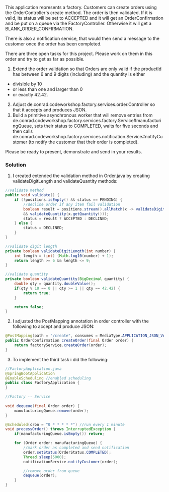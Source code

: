 This application represents a factory. Customers can create orders using the OrderController's create method. The order 
is then validated. If it is valid, its status will be set to ACCEPTED and it will get an OrderConfirmation and be put on a queue via the FactoryController. Otherwise it will get a BLANK_ORDER_CONFIRMATION.

There is also a notification service, that would then send a message to the customer once the order has been completed.

There are three open tasks for this project. Please work on them in this order and try to get as far as possible.

1. Extend the order validation so that Orders are only valid if the productId has between 6 and 9 digits (including) and the quantity is either 
* divisible by 10
* or less than one and larger than 0
* or exactly 42.42.
2. Adjust de.conrad.codeworkshop.factory.services.order.Controller so that it accepts and produces JSON.
3. Build a primitive asynchronous worker that will remove entries from de.conrad.codeworkshop.factory.services.factory.Service#manufacturingQueue, sets their status to COMPLETED, waits for five seconds and then calls de.conrad.codeworkshop.factory.services.notification.Service#notifyCustomer (to notify the customer that their order is completed).

Please be ready to present, demonstrate and send in your results.

### Solution
1. I created extended the validation method in Order.java by creating validateDigitLength and validateQuantity methods:
```java
//validate method
public void validate() {
    if (!positions.isEmpty() && status == PENDING) {
        //decline order if any item fail validation
        boolean result = positions.stream().allMatch(x -> validateDigitLength(x.getProductId())
        && validateQuantity(x.getQuantity()));
        status = result ? ACCEPTED : DECLINED;
    } else {
        status = DECLINED;
    }
}

//validate digit length
private boolean validateDigitLength(int number) {
    int length = (int) (Math.log10(number) + 1);
    return length >= 6 && length <= 9;
}

//validate quantity
private boolean validateQuantity(BigDecimal quantity) {
    double qty = quantity.doubleValue();
    if(qty % 10 == 0 || qty >= 1 || qty == 42.42) {
        return true;
    }

    return false;
}

```

2. I adjusted the PostMapping annotation in order controller with the following to accept and produce JSON:
```java
@PostMapping(path = "/create", consumes = MediaType.APPLICATION_JSON_VALUE, produces = MediaType.APPLICATION_JSON_VALUE)
public OrderConfirmation createOrder(final Order order) {
    return factoryService.createOrder(order);
}
```

3. To implement the third task i did the following:
```java
//FactoryApplication.java
@SpringBootApplication
@EnableScheduling //enabled scheduling
public class FactoryApplication {
}

//Factory -- Service
    
void dequeue(final Order order) {
    manufacturingQueue.remove(order);
}

@Scheduled(cron = "0 * * * * *") //run every 1 minute
void processOrder() throws InterruptedException {
    if(manufacturingQueue.isEmpty()) return;

    for (Order order: manufacturingQueue) {
        //mark order as completed and send notification
        order.setStatus(OrderStatus.COMPLETED);
        Thread.sleep(5000);
        notificationService.notifyCustomer(order);

        //remove order from queue
        dequeue(order);
    }
}
```
